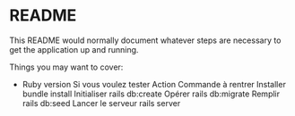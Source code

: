 # README

This README would normally document whatever steps are necessary to get the
application up and running.

Things you may want to cover:

* Ruby version
Si vous voulez tester
Action	Commande à rentrer
Installer 	bundle install
Initialiser rails db:create
Opérer rails db:migrate
Remplir 	rails db:seed
Lancer le serveur	rails server 

